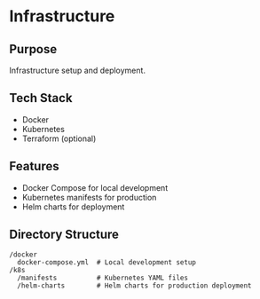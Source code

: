 
# Infrastructure

## Purpose
Infrastructure setup and deployment.

## Tech Stack
- Docker
- Kubernetes
- Terraform (optional)

## Features
- Docker Compose for local development
- Kubernetes manifests for production
- Helm charts for deployment

## Directory Structure
```plaintext
/docker
  docker-compose.yml  # Local development setup
/k8s
  /manifests          # Kubernetes YAML files
  /helm-charts        # Helm charts for production deployment

